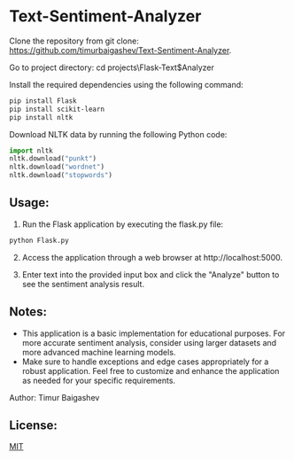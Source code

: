 # Text-Sentiment-Analyzer
Clone the repository from git clone: https://github.com/timurbaigashev/Text-Sentiment-Analyzer.

Go to project directory: cd projects\Flask-Text$Analyzer

Install the required dependencies using the following command:

```bash
pip install Flask 
pip install scikit-learn 
pip install nltk
```

Download NLTK data by running the following Python code:
```python
import nltk
nltk.download("punkt")
nltk.download("wordnet")
nltk.download("stopwords")
```

## Usage:

1. Run the Flask application by executing the flask.py file:
```python
python Flask.py
```

2. Access the application through a web browser at http://localhost:5000.
  
3. Enter text into the provided input box and click the "Analyze" button to see the sentiment analysis result.

## Notes:

- This application is a basic implementation for educational purposes. For more accurate sentiment analysis, consider using larger datasets and more advanced machine learning models.
- Make sure to handle exceptions and edge cases appropriately for a robust application.
Feel free to customize and enhance the application as needed for your specific requirements.

Author: Timur Baigashev

## License: 
[MIT](https://choosealicense.com/licenses/mit/)
